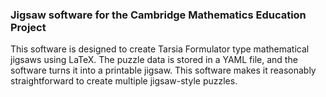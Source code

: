 ### Jigsaw software for the Cambridge Mathematics Education Project

This software is designed to create Tarsia Formulator type
mathematical jigsaws using LaTeX.  The puzzle data is stored in a YAML
file, and the software turns it into a printable jigsaw.  This
software makes it reasonably straightforward to create multiple
jigsaw-style puzzles.
